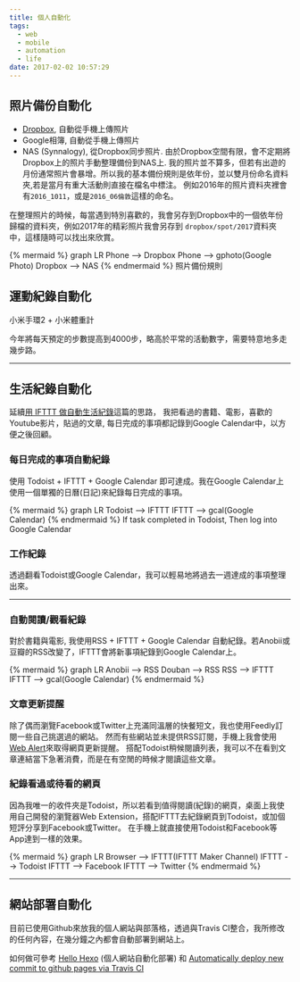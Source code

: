 ```yaml
---
title: 個人自動化
tags:
  - web
  - mobile
  - automation
  - life
date: 2017-02-02 10:57:29
---
```



## 照片備份自動化

* [Dropbox](http://www.dropbox.com/), 自動從手機上傳照片
* Google相簿, 自動從手機上傳照片
* NAS (Synnalogy), 從Dropbox同步照片. 由於Dropbox空間有限，會不定期將Dropbox上的照片手動整理備份到NAS上.
我的照片並不算多，但若有出遊的月份通常照片會暴增。所以我的基本備份規則是依年份，並以雙月份命名資料夾,若是當月有重大活動則直接在檔名中標注。
例如2016年的照片資料夾裡會有`2016_1011`，或是`2016_06倫敦`這樣的命名。

在整理照片的時候，每當遇到特別喜歡的，我會另存到Dropbox中的一個依年份歸檔的資料夾，例如2017年的精彩照片我會另存到 `dropbox/spot/2017`資料夾中，這樣隨時可以找出來欣賞。

{% mermaid %}
graph LR
Phone --> Dropbox
Phone --> gphoto(Google Photo)
Dropbox --> NAS
{% endmermaid %}
照片備份規則

## 運動紀錄自動化

小米手環2 + 小米體重計

今年將每天預定的步數提高到4000步，略高於平常的活動數字，需要特意地多走幾步路。

----

## 生活紀錄自動化

延續[用 IFTTT 做自動生活紀錄](https://blog.gasolin.idv.tw/2015/02/28/%E7%94%A8-IFTTT-%E5%81%9A%E8%87%AA%E5%8B%95%E7%94%9F%E6%B4%BB%E7%B4%80%E9%8C%84-LifeLog/)這篇的思路，
我把看過的書籍、電影，喜歡的Youtube影片，貼過的文章, 每日完成的事項都記錄到Google Calendar中，以方便之後回顧。

### 每日完成的事項自動紀錄

使用 Todoist + IFTTT + Google Calendar 即可達成。我在Google Calendar上使用一個單獨的日曆(日記)來紀錄每日完成的事項。

{% mermaid %}
graph LR
Todoist --> IFTTT
IFTTT --> gcal(Google Calendar)
{% endmermaid %}
If task completed in Todoist, Then log into Google Calendar

### 工作紀錄

透過翻看Todoist或Google Calendar，我可以輕易地將過去一週達成的事項整理出來。

----

### 自動閱讀/觀看紀錄

對於書籍與電影, 我使用RSS + IFTTT + Google Calendar 自動紀錄。若Anobii或豆瓣的RSS改變了，IFTTT會將新事項紀錄到Google Calendar上。

{% mermaid %}
graph LR
Anobii --> RSS
Douban --> RSS
RSS --> IFTTT
IFTTT --> gcal(Google Calendar)
{% endmermaid %}

### 文章更新提醒

除了偶而瀏覽Facebook或Twitter上充滿同溫層的快餐短文，我也使用Feedly訂閱一些自己挑選過的網站。
然而有些網站並未提供RSS訂閱，手機上我會使用[Web Alert](https://play.google.com/store/apps/details?id=me.webalert)來取得網頁更新提醒。
搭配Todoist稍候閱讀列表，我可以不在看到文章連結當下急著消費，而是在有空閒的時候才閱讀這些文章。

### 紀錄看過或待看的網頁

因為我唯一的收件夾是Todoist，所以若看到值得閱讀(紀錄)的網頁，桌面上我使用自己開發的瀏覽器Web Extension，搭配IFTTT去紀錄網頁到Todoist，或加個短評分享到Facebook或Twitter。
在手機上就直接使用Todoist和Facebook等App達到一樣的效果。

{% mermaid %}
graph LR
Browser --> IFTTT(IFTTT Maker Channel)
IFTTT --> Todoist
IFTTT --> Facebook
IFTTT --> Twitter
{% endmermaid %}


----

## 網站部署自動化

目前已使用Github來放我的個人網站與部落格，透過與Travis CI整合，我所修改的任何內容，在幾分鐘之內都會自動部署到網站上。

如何做可參考 [Hello Hexo](https://blog.gasolin.idv.tw/2016/09/18/hello-world/) (個人網站自動化部署) 和 [Automatically deploy new commit to github pages via Travis CI](https://blog.gasolin.idv.tw/2017/01/03/ghpage-auto-deploy/)
